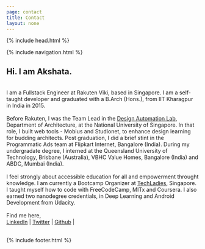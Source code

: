 ```yaml
---
page: contact
title: Contact
layout: none
---
```


{% include head.html %}

<body>
  {% include navigation.html %}

  <main>
    <h2>Hi. I am Akshata.</h2>
    <br/>
    I am a Fullstack Engineer at Rakuten Viki, based in Singapore. I am a self-taught developer and graduated with a B.Arch (Hons.), from IIT Kharagpur in India in 2015.
    <br /><br />
    Before Rakuten, I was the Team Lead in the <a href='http://design-automation.net/' target='_blank'>Design Automation Lab</a>, Department of Architecture, at the National University of Singapore. In that role, I built web tools - Mobius and Studionet, to enhance design learning for budding architects.
    Post graduation, I did a brief stint in the Programmatic Ads team at Flipkart Internet, Bangalore (India). During my undergradate degree, I interned at the Queensland University of Technology, Brisbane (Australia), VBHC Value Homes, Bangalore (India) and ABDC, Mumbai (India).
    <br /><br />
    I feel strongly about accessible education for all and empowerment throught knowledge. I am currently a Bootcamp Organizer at <a href='http://www.techladies.co/bootcamp-7' target='_blank'>TechLadies</a>, Singapore. I taught myself how to code with FreeCodeCamp, MITx and Coursera. I also earned two nanodegree credentials, in Deep Learning and Android Development from Udacity.
    <br /><br />
    Find me here,
    <br />
    <a href="https://www.linkedin.com/in/iamaatoh/" target='_blank'>LinkedIn</a> |
    <a href="https://twitter.com/iamaatoh" target='_blank'>Twitter</a> |
    <a href="http://github.com/akshatamohanty" target='_blank'>Github</a> |
    <br />
    <br />
  </main>

  {% include footer.html %}
<body>




